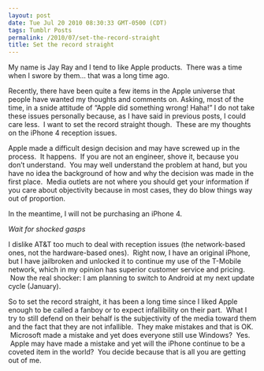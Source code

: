 ```yaml
---
layout: post
date: Tue Jul 20 2010 08:30:33 GMT-0500 (CDT)
tags: Tumblr Posts
permalink: /2010/07/set-the-record-straight
title: Set the record straight
---
```


My name is Jay Ray and I tend to like Apple products.  There was a time when I swore by them… that was a long time ago.

Recently, there have been quite a few items in the Apple universe that people have wanted my thoughts and comments on. Asking, most of the time, in a snide attitude of “Apple did something wrong! Haha!” I do not take these issues personally because, as I have said in previous posts, I could care less.  I want to set the record straight though.  These are my thoughts on the iPhone 4 reception issues.

Apple made a difficult design decision and may have screwed up in the process.  It happens.  If you are not an engineer, shove it, because you don’t understand.  You may well understand the problem at hand, but you have no idea the background of how and why the decision was made in the first place.  Media outlets are not where you should get your information if you care about objectivity because in most cases, they do blow things way out of proportion.

In the meantime, I will not be purchasing an iPhone 4\.  

*Wait for shocked gasps*  

I dislike AT&T too much to deal with reception issues (the network-based ones, not the hardware-based ones).  Right now, I have an original iPhone, but I have jailbroken and unlocked it to continue my use of the T-Mobile network, which in my opinion has superior customer service and pricing.  Now the real shocker: I am planning to switch to Android at my next update cycle (January).

So to set the record straight, it has been a long time since I liked Apple enough to be called a fanboy or to expect infallibility on their part.  What I try to still defend on their behalf is the subjectivity of the media toward them and the fact that they are not infallible.  They make mistakes and that is OK.  Microsoft made a mistake and yet does everyone still use Windows?  Yes.  Apple may have made a mistake and yet will the iPhone continue to be a coveted item in the world?  You decide because that is all you are getting out of me.
